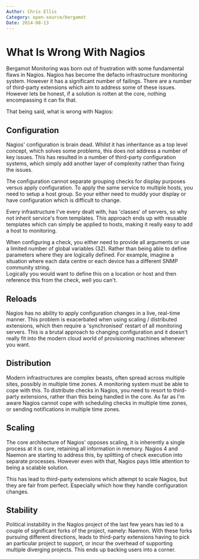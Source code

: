 ```yaml
---
Author: Chris Ellis
Category: open-source/bergamot
Date: 2014-08-13
---
```

# What Is Wrong With Nagios

Bergamot Monitoring was born out of frustration with some fundamental flaws in 
Nagios.  Nagios has become the defacto infrastructure monitoring system.  However 
it has a significant number of failings.  There are a number of third-party 
extensions which aim to address some of these issues.  However lets be honest, 
if a solution is rotten at the core, nothing encompassing it can fix that.

That being said, what is wrong with Nagios:

## Configuration

Nagios' configuration is brain dead.  Whilst it has inheritance as a top level 
concept, which solves some problems, this does not address a number of key 
issues.  This has resulted in a number of third-party configuration systems, 
which simply add another layer of complexity rather than fixing the issues.

The configuration cannot separate grouping checks for display purposes versus 
apply configuration.  To apply the same service to multiple hosts, you need to 
setup a host group.  So your either need to muddy your display or have 
configuration which is difficult to change.

Every infrastructure I've every dealt with, has 'classes' of servers, so why 
not inherit service's from templates.  This approach ends up with reusable 
templates which can simply be applied to hosts, making it really easy to add a 
host to monitoring.

When configuring a check, you either need to provide all arguments or use 
a limited number of global variables (32).  Rather than being able to define 
parameters where they are logically defined.  For example, imagine a situation 
where each data centre or each device has a different SNMP community string.  
Logically you would want to define this on a location or host and then reference 
this from the check, well you can't.

## Reloads

Nagios has no ability to apply configuration changes in a live, real-time 
manner.  This problem is exacerbated when using scaling / distributed extensions, 
which then require a 'synchronised' restart of all monitoring servers.  This is 
a brutal approach to changing configuration and it doesn't really fit into the 
modern cloud world of provisioning machines whenever you want.

## Distribution

Modern infrastructures are complex beasts, often spread across multiple sites, 
possibly in multiple time zones.  A monitoring system must be able to cope with 
this.  To distribute checks in Nagios, you need to resort to third-party 
extensions, rather than this being handled in the core.  As far as I'm aware 
Nagios cannot cope with scheduling checks in multiple time zones, or sending 
notifications in multiple time zones.

## Scaling

The core architecture of Nagios' opposes scaling, it is inherently a single 
process at it is core, retaining all information in memory.  Nagios 4 and 
Naemon are starting to address this, by splitting of check execution into 
separate processes.  However even with that, Nagios pays little attention to 
being a scalable solution.

This has lead to third-party extensions which attempt to scale Nagios, but they 
are fair from perfect.  Especially which how they handle configuration changes.

## Stability

Political instability in the Nagios project of the last few years has led to a 
couple of significant forks of the project, namely: Naemon.  With these forks 
pursuing different directions, leads to third-party extensions having to pick 
an particular project to support, or incur the overhead of supporting multiple 
diverging projects.  This ends up backing users into a corner.
